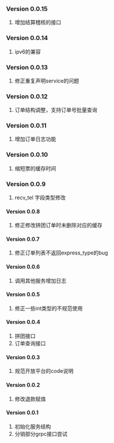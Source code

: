 ### Version 0.0.15
1. 增加结算稽核的接口

### Version 0.0.14
1. ipv6的兼容

### Version 0.0.13
1. 修正重复声明service的问题

### Version 0.0.12
1. 订单结构调整，支持订单号批量查询

### Version 0.0.11
1. 增加订单日志功能

### Version 0.0.10
1. 缩短票的缓存时间

### Version 0.0.9
1. recv_tel 字段类型修改

#### Version 0.0.8
1. 修正修改拼团订单时未删除对应的缓存

#### Version 0.0.7
1. 修正订单列表不返回express_type的bug

#### Version 0.0.6
1. 调用其他服务增加日志

#### Version 0.0.5
1. 修正一些int类型的不规范使用

#### Version 0.0.4
1. 拼团接口
1. 订单查询接口

#### Version 0.0.3
1. 规范开放平台的code说明

#### Version 0.0.2
1. 修改退款赋值

#### Version 0.0.1
1. 初始化服务结构
1. 分销部分grpc接口尝试